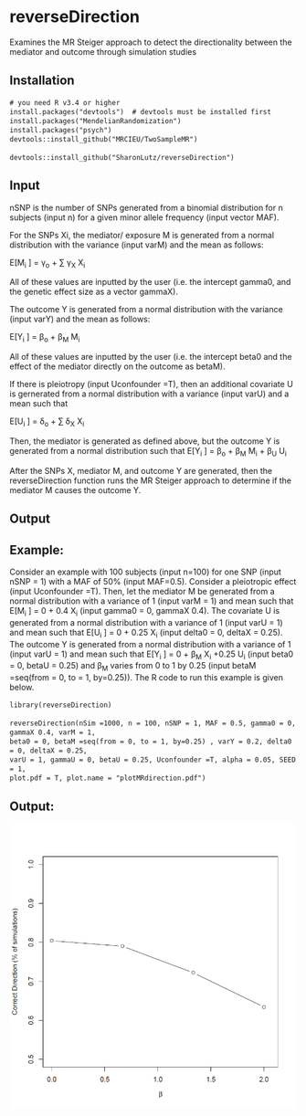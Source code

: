 # reverseDirection
Examines the MR Steiger approach to detect the directionality between the mediator and outcome through simulation studies

## Installation
```
# you need R v3.4 or higher
install.packages("devtools")  # devtools must be installed first
install.packages("MendelianRandomization") 
install.packages("psych")
devtools::install_github("MRCIEU/TwoSampleMR") 

devtools::install_github("SharonLutz/reverseDirection")
```

## Input
nSNP is the number of SNPs generated from a binomial distribution for n subjects (input n) for a given minor allele frequency (input vector MAF).

For the SNPs Xi, the mediator/ exposure M is generated from a normal distribution with the variance (input varM) and the mean as follows:

E\[M<sub>i</sub> \] = &gamma;<sub>o</sub> + &sum; &gamma;<sub>X</sub>  X<sub>i</sub> 

All of these values are inputted by the user (i.e. the intercept gamma0, and the genetic effect size as a vector gammaX).

The outcome Y is generated from a normal distribution with the variance (input varY) and the mean as follows:

E\[Y<sub>i</sub> \] = &beta;<sub>o</sub> +  &beta;<sub>M</sub> M<sub>i</sub>  

All of these values are inputted by the user (i.e. the intercept beta0 and the effect of the mediator directly on the outcome as betaM).

If there is pleiotropy (input Uconfounder =T), then an additional covariate U is gernerated from a normal distribution with a variance (input varU) and a mean such that

E\[U<sub>i</sub> \] = &delta;<sub>o</sub> + &sum; &delta;<sub>X</sub>  X<sub>i</sub> 

Then, the mediator is generated as defined above, but the outcome Y is generated from a normal distribution such that
E\[Y<sub>i</sub> \] = &beta;<sub>o</sub> +  &beta;<sub>M</sub> M<sub>i</sub>   +  &beta;<sub>U</sub> U<sub>i</sub> 

After the SNPs X, mediator M, and outcome Y are generated, then the reverseDirection function runs the MR Steiger approach to determine if the mediator M causes the outcome Y.

## Output

## Example:
Consider an example with 100 subjects (input n=100) for one SNP (input nSNP = 1) with a MAF of 50% (input MAF=0.5). Consider a pleiotropic effect (input Uconfounder =T). Then, let the mediator M be generated from a normal distribution with a variance of 1 (input varM = 1) and mean such that 
E\[M<sub>i</sub> \] = 0 + 0.4 X<sub>i</sub> 
(input gamma0 = 0, gammaX 0.4). The covariate U is generated from a normal distribution with a variance of 1 (input varU = 1) and mean such that 
E\[U<sub>i</sub> \] = 0 + 0.25 X<sub>i</sub> 
(input delta0 = 0, deltaX = 0.25). The outcome Y is generated from a normal distribution with a variance of 1 (input varU = 1) and mean such that 
E\[Y<sub>i</sub> \] = 0 + &beta;<sub>M</sub> X<sub>i</sub> +0.25 U<sub>i</sub>
(input beta0 = 0, betaU = 0.25) and &beta;<sub>M</sub> varies from 0 to 1 by 0.25 (input betaM =seq(from = 0, to = 1, by=0.25)). The R code to run this example is given below.

```
library(reverseDirection)

reverseDirection(nSim =1000, n = 100, nSNP = 1, MAF = 0.5, gamma0 = 0, gammaX 0.4, varM = 1, 
beta0 = 0, betaM =seq(from = 0, to = 1, by=0.25) , varY = 0.2, delta0 = 0, deltaX = 0.25, 
varU = 1, gammaU = 0, betaU = 0.25, Uconfounder =T, alpha = 0.05, SEED = 1, 
plot.pdf = T, plot.name = "plotMRdirection.pdf")

```



## Output:
<img src="reverseDirectionplot.png" width="500">


